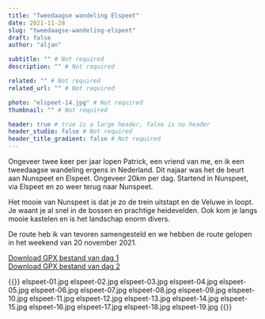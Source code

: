 ```yaml
---
title: "Tweedaagse wandeling Elspeet"
date: 2021-11-28
slug: "tweedaagse-wandeling-elspeet"
draft: false
author: "aljan"

subtitle: "" # Not required
description: "" # Not required

related: "" # Not required
related_url: "" # Not required

photo: "elspeet-14.jpg" # Not required
thumbnail: "" # Not required

header: true # true is a large header, false is no header
header_studio: false # Not required
header_title_gradient: false # Not required
---
```


Ongeveer twee keer per jaar lopen Patrick, een vriend van me, en ik een tweedaagse wandeling ergens in Nederland. Dit najaar was het de beurt aan Nunspeet en Elspeet. Ongeveer 20km per dag. Startend in Nunspeet, via Elspeet en zo weer terug naar Nunspeet.

Het mooie van Nunspeet is dat je zo de trein uitstapt en de Veluwe in loopt. Je waant je al snel in de bossen en prachtige heidevelden. Ook kom je langs mooie kastelen en is het landschap enorm divers.

De route heb ik van tevoren samengesteld en we hebben de route gelopen in het weekend van 20 november 2021.

[Download GPX bestand van dag 1](speterij-dag-1.gpx)  
[Download GPX bestand van dag 2](speterij-dag-2.gpx)

{{<photos>}}
elspeet-01.jpg
elspeet-02.jpg
elspeet-03.jpg
elspeet-04.jpg
elspeet-05.jpg
elspeet-06.jpg
elspeet-07.jpg
elspeet-08.jpg
elspeet-09.jpg
elspeet-10.jpg
elspeet-11.jpg
elspeet-12.jpg
elspeet-13.jpg
elspeet-14.jpg
elspeet-15.jpg
elspeet-16.jpg
elspeet-17.jpg 
elspeet-18.jpg
elspeet-19.jpg
{{</photos>}}
